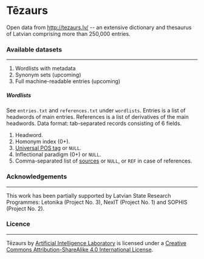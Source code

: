 # Tēzaurs

Open data from http://tezaurs.lv/ -- an extensive dictionary and thesaurus of Latvian comprising more than 250,000 entries.

### Available datasets
----------------------

1. Wordlists with metadata
2. Synonym sets (upcoming)
3. Full machine-readable entries (upcoming)

##### Wordlists

See `entries.txt` and `references.txt` under `wordlists`. Entries is a list of headwords of main entries. References is a list of derivatives of the main headwords.
Data format: tab-separated records consisting of 6 fields.
1. Headword.
2. Homonym index (0+).
3. [Universal POS tag](http://universaldependencies.github.io/docs/u/pos/) or `NULL`.
4. Inflectional paradigm (0+) or `NULL`.
5. Comma-separated list of [sources](http://tezaurs.lv/#/avoti) or `NULL`, or `REF` in case of references.

### Acknowledgements
--------------------

This work has been partially supported by Latvian State Research Programmes: Letonika (Project No. 3), NexIT (Project No. 1) and SOPHIS (Project No. 2).

### Licence
-----------

Tēzaurs by [Artificial Intelligence Laboratory](http://ailab.lv/) is licensed under a [Creative Commons Attribution-ShareAlike 4.0 International License](http://creativecommons.org/licenses/by-sa/4.0/).
